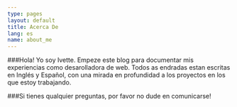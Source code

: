 ```yaml
---
type: pages
layout: default
title: Acerca De
lang: es
name: about_me
---
```


###Hola! Yo soy Ivette. Empeze este blog para documentar mis experiencias como desarolladora de web. Todos as endradas estan escritas en Inglés y Español, con una mirada en profundidad a los proyectos en los que estoy trabajando.

###Si tienes qualquier preguntas, por favor no dude en comunicarse!


